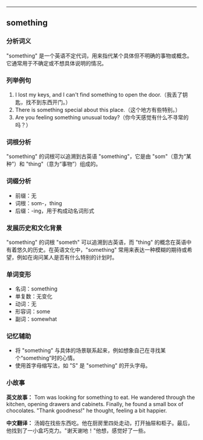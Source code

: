 
---------------
## something
### 分析词义
"something" 是一个英语不定代词，用来指代某个具体但不明确的事物或概念。它通常用于不确定或不想具体说明的情况。

### 列举例句
1. I lost my keys, and I can't find something to open the door.（我丢了钥匙，找不到东西开门。）
2. There is something special about this place.（这个地方有些特别。）
3. Are you feeling something unusual today?（你今天感觉有什么不寻常的吗？）

### 词根分析
"something" 的词根可以追溯到古英语 "something"，它是由 "som"（意为“某种”）和 "thing"（意为“事物”）组成的。

### 词缀分析
- 前缀：无
- 词根：som-，thing
- 后缀：-ing，用于构成动名词形式

### 发展历史和文化背景
"something" 的词根 "someth" 可以追溯到古英语，而 "thing" 的概念在英语中有着悠久的历史。在英语文化中，"something" 常用来表达一种模糊的期待或希望，例如在询问某人是否有什么特别的计划时。

### 单词变形
- 名词：something
- 单复数：无变化
- 动词：无
- 形容词：some
- 副词：somewhat

### 记忆辅助
- 将 "something" 与具体的场景联系起来，例如想象自己在寻找某个“something”时的心情。
- 使用首字母缩写法，如 "S" 是 "something" 的开头字母。

### 小故事
**英文故事：**
Tom was looking for something to eat. He wandered through the kitchen, opening drawers and cabinets. Finally, he found a small box of chocolates. "Thank goodness!" he thought, feeling a bit happier.

**中文翻译：**
汤姆在找些东西吃。他在厨房里四处走动，打开抽屉和柜子。最后，他找到了一小盒巧克力。"谢天谢地！"他想，感觉好了一些。

